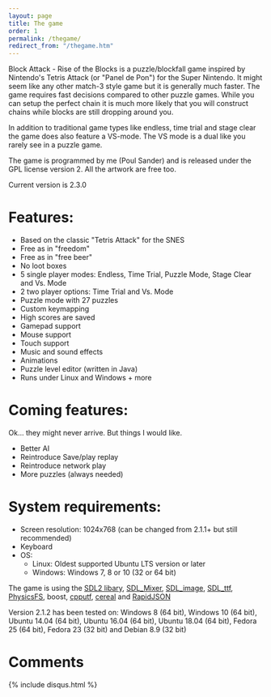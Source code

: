 ```yaml
---
layout: page
title: The game
order: 1
permalink: /thegame/
redirect_from: "/thegame.htm"
---
```

Block Attack - Rise of the Blocks is a puzzle/blockfall game inspired by Nintendo's Tetris Attack (or "Panel de Pon") for the Super Nintendo. It might seem like any other match-3 style game but it is generally much faster. The game requires fast decisions compared to other puzzle games. While you can setup the perfect chain it is much more likely that you will construct chains while blocks are still dropping around you.

In addition to traditional game types like endless, time trial and stage clear the game does also feature a VS-mode. The VS mode is a dual like you rarely see in a puzzle game.

The game is programmed by me (Poul Sander) and is released under the GPL license version 2.
All the artwork are free too.


Current version is 2.3.0

# Features:

  * Based on the classic "Tetris Attack" for the SNES
  * Free as in "freedom"
  * Free as in "free beer"
  * No loot boxes
  * 5 single player modes: Endless, Time Trial, Puzzle Mode, Stage Clear and Vs. Mode
  * 2 two player options: Time Trial and Vs. Mode
  * Puzzle mode with 27 puzzles
  * Custom keymapping
  * High scores are saved
  * Gamepad support
  * Mouse support
  * Touch support
  * Music and sound effects
  * Animations
  * Puzzle level editor (written in Java)
  * Runs under Linux and Windows + more

# Coming features:
Ok... they might never arrive. But things I would like.

  * Better AI
  * Reintroduce Save/play replay
  * Reintroduce network play
  * More puzzles (always needed)

# System requirements:

  * Screen resolution: 1024x768 (can be changed from 2.1.1+ but still recommended)
  * Keyboard
  * OS:
    * Linux: Oldest supported Ubuntu LTS version or later
    * Windows: Windows 7, 8 or 10 (32 or 64 bit)

The game is using the [SDL2 libary](http://www.libsdl.org/), [SDL_Mixer](http://www.libsdl.org/projects/SDL_mixer), [SDL_image](http://www.libsdl.org/projects/SDL_image/), [SDL_ttf](https://www.libsdl.org/projects/SDL_ttf/), [PhysicsFS](https://icculus.org/physfs/), boost, [cpputf](http://utfcpp.sourceforge.net/), [cereal](https://uscilab.github.io/cereal/) and [RapidJSON](http://rapidjson.org)

Version 2.1.2 has been tested on: Windows 8 (64 bit), Windows 10 (64 bit), Ubuntu 14.04 (64 bit), Ubuntu 16.04 (64 bit), Ubuntu 18.04 (64 bit), Fedora 25 (64 bit), Fedora 23 (32 bit) and Debian 8.9 (32 bit)

# Comments

{% include disqus.html %}
